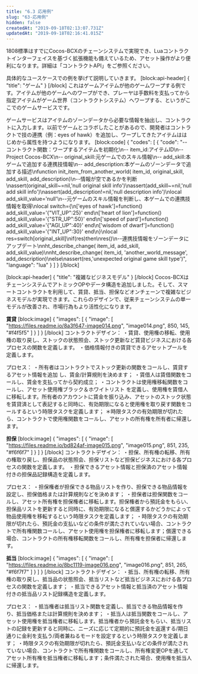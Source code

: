 ```yaml
---
title: "6.3 応用例"
slug: "63-応用例"
hidden: false
createdAt: "2019-09-18T02:13:07.731Z"
updatedAt: "2019-09-18T02:16:41.015Z"
---
```

1808標準はすでにCocos-BCXのチェーンシステムで実現でき、Luaコントラクトインターフェイスを基づく拡張機能も備えているため、アセット操作がより便利になります。詳細は「コントラクトAPI」をご参照ください。

具体的なユースケースでの例を挙げて説明していきます。
[block:api-header]
{
  "title": "ゲーム"
}
[/block]
これはゲームアイテムが他のゲームワープする例です。アイテムが他のゲームへのワープができ、プレーヤは手数料を支払ってから指定アイテムがゲーム世界（コントラクトシステム）へワープする、というがここでのゲームサービスです。

ゲームサービスはアイテムのゾーンデータから必要な情報を抽出し、コントラクトに入力します。以前でゲームとコラボしたことがあるので、開発者はコントラクトで技の連携（例：eyes of hawk）を追加し、ワープしてきたアイテムははじめから属性を持つようになります。
[block:code]
{
  "codes": [
    {
      "code": "--コントラクト関数：ワープするアイテムを初期化\n-- item_id:アイテムID\n--Project Cocos-BCX\n-- original_skill:元ゲームでのスキル情報\n-- add_skill:本ゲームで追加する連携技情報\n-- add_description:本ゲームのゾーンデータで追加する描述\nfunction init_item_from_another_world( item_id, original_skill, add_skill, add_description)\n--情報が空であるかを判断 \nassert(original_skill~=nil,'null original skill info')\nassert(add_skill~=nil,'null add skill info')\nassert(add_description!=nil,'null description info')\nlocal add_skill_value='null'\n--元ゲームのスキル情報を判断し、本ゲームでの連携技情報を取得\nlocal switch={\n['eyes of hawk']=function() add_skill_value='{\"VIT_UP\":25}' end\n['heart of lion']=function() add_skill_value='{\"STR_UP\":50}' end\n['speed of pard']=function() add_skill_value='{\"AGI_UP\":40}' end\n['wisdom of dwarf']=function() add_skill_value='{\"INT_UP\":30}' end\n}\nlocal res=switch[original_skill]\nif(res)then\nres()\n--連携技情報をゾーンデータにアップデート\nnht_describe_change( item_id, add_skill, add_skill_value)\nnht_describe_change( item_id, 'another_world_message', add_description)\nelse\nassert(res,'unexpected original game skill type')",
      "language": "lua"
    }
  ]
}
[/block]

[block:api-header]
{
  "title": "複雑なビジネスモデル"
}
[/block]
Cocos-BCXはチェーンシステムでアトミックOPやデータ構造を追加しました。そして、スマートコントラクトを利用して、賃貸、抵当、担保などオンチェーンで複雑なビジネスモデルが実現できます。これらのデザインで、従来チェーンシステムの単一モデルが改善され、市場行為もより活性化になります。

**賃貸** 
[block:image]
{
  "images": [
    {
      "image": [
        "https://files.readme.io/8a3f647-image014.png",
        "image014.png",
        850,
        145,
        "#f4f5f5"
      ]
    }
  ]
}
[/block]
コントラクトデザイン：
・賃貸、使用権の移転、使用権の取り戻し、ストックの状態照会、ストック更新など賃貸ビジネスにおける各プロセスの関数を定義します。
・価格情報付きの賃貸できるアセットプールを定義します。

プロセス：
・所有者はコントラクトでストック更新の関数をコールし、賃貸するアセット情報を追加
し、賃金/計算規則を決めます；
・賃借人は賃借関数をコールし、賃金を支払ってから契約成立；
・コントラクトは使用権移転関数をコールし、アセット使用権ブラック＆ホワイトリスト
を定義し、使用権を賃借人に移転します。所有者のアカウントに賃金を振り込み、アセットのストック状態を賃貸済として表記すると同時に、有効期限になると使用権を取り戻す関数をコールするという時限タスクを定義します；
＊時限タスクの有効期限が切れたら、コントラクトで使用権関数をコールし、アセットの所有権を所有者に帰還します。

**担保** 
[block:image]
{
  "images": [
    {
      "image": [
        "https://files.readme.io/bd824af-image015.png",
        "image015.png",
        851,
        235,
        "#f6f6f7"
      ]
    }
  ]
}
[/block]
コントラクトデザイン：
・担保、所有権の転移、所有の権取り戻し、担保品の状態照会、担保リストなど担保ビジネスにおける各プロセスの関数を定義します。
・担保できるアセット情報と担保済のアセット情報付きの担保品記録構造を定義します。

プロセス：
・担保権者が担保できる物品リストを作り、担保できる物品情報を設定し、担保価格または計算規則などを決めます；
・担保者は担保関数をコールし、アセット所有権を担保権者に移転します。担保権者から預託金をもらい、担保品リストを更新すると同時に、有効期限になると償還するかどうかによって物品使用権を移転するという時限タスクを定義します；
・時限タスクの有効期限が切れたら、預託金の支払いなどの条件が満たされていない場合、コントラクトで所有権関数コールし、アセット使用権を担保権者に移転します；償還できる場合、コントラクトの所有権移転関数をコールし、所有権を担保者に帰還します。

**抵当** 
[block:image]
{
  "images": [
    {
      "image": [
        "https://files.readme.io/8bc1119-image016.png",
        "image016.png",
        851,
        265,
        "#f6f7f7"
      ]
    }
  ]
}
[/block]
コントラクトデザイン：
・抵当、所有権の転移、所有権の取り戻し、抵当品の状態照会、抵当リストなど抵当ビジネスにおける各プロセスの関数を定義します；
・抵当できるアセット情報と抵当済のアセット情報付きの抵当品リスト記録構造を定義します。

プロセス：
・抵当権者は抵当リスト関数を定義し、抵当できる物品情報を作り、抵当価格または計算規則を決めます；
・抵当人は抵当関数をコールし、アセット使用権を抵当権者に移転します。抵当権者から預託金をもらい、抵当リストの記録を更新すると同時に、ニーズに応じて定期的に預託金を返還する/期日通りに金利を支払う/両者兼ねるモードを設定するという時限タスクを定義します；
・時限タスクの有効期限が切れたら、預託金支払いなどの条件が満たされていない場合、コントラクトで所有権関数をコールし、所有権変更OPを通してアセット所有権を抵当権者に移転します；条件満たされた場合、使用権を抵当人に帰還します。